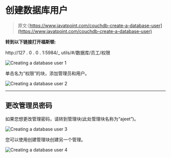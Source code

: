 # 创建数据库用户

> 原文:[https://www.javatpoint.com/couchdb-create-a-database-user](https://www.javatpoint.com/couchdb-create-a-database-user)

**转到以下链接打开福斯顿:**

http://127 . 0 . 0 . 1:5984/_ utils/#/数据库/员工/权限

![Creating a database user 1](../Images/51f2b95eeb69b4ae9747dfb3fcf08adb.png)

单击名为“权限”的块，添加管理员和用户。

![Creating a database user 2](../Images/0226f1aef49b95eae81c041c46e3b401.png)

* * *

## 更改管理员密码

如果您想更改管理密码，请转到管理块(此处管理块名称为“ajeet”)。

![Creating a database user 3](../Images/cc906e7e8028ba7160affc5001eab574.png)

您可以使用创建管理块创建另一个管理。

![Creating a database user 4](../Images/3a30685b8314ece8ac1133f9faa6eaaf.png)